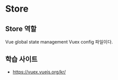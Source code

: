 # Store

## Store 역할

Vue global state management Vuex config 파일이다.

## 학습 사이트

- <https://vuex.vuejs.org/kr/>
